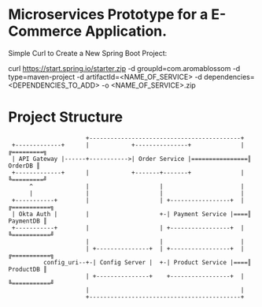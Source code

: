 # Microservices Prototype for a E-Commerce Application.

Simple Curl to Create a New Spring Boot Project: 

curl https://start.spring.io/starter.zip 
    -d groupId=com.aromablossom 
    -d type=maven-project 
    -d artifactId=<NAME_OF_SERVICE>
    -d dependencies=<DEPENDENCIES_TO_ADD>
    -o <NAME_OF_SERVICE>.zip

# Project Structure

```
                      +-------------------------------------------+
 +-------------+      |            +---------------+              | ╔=========╗         
 | API Gateway |------+----------->| Order Service |================║ OrderDB ║
 +-------------+      |            +-------+-------+              | ╚=========╝        
      ^               |                    |                      |
      |               |                    |                      |
 +-----------+        |                    | +-----------------+  | ╔===========╗ 
 | Okta Auth |        |                    +-| Payment Service |====║ PaymentDB ║
 +-----------+        |                    | +-----------------+  | ╚===========╝ 
                      |                    |                      | 
                      | +---------------+  | +-----------------+  | ╔===========╗ 
          config_uri--+-| Config Server |  +-| Product Service |====║ ProductDB ║
                      | +---------------+    +-----------------+  | ╚===========╝ 
                      |                                           | 
                      +-------------------------------------------+ 
```
